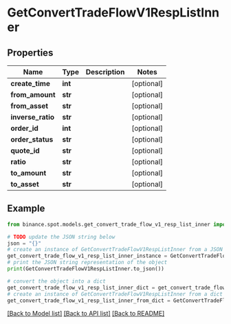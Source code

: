 # GetConvertTradeFlowV1RespListInner


## Properties

Name | Type | Description | Notes
------------ | ------------- | ------------- | -------------
**create_time** | **int** |  | [optional] 
**from_amount** | **str** |  | [optional] 
**from_asset** | **str** |  | [optional] 
**inverse_ratio** | **str** |  | [optional] 
**order_id** | **int** |  | [optional] 
**order_status** | **str** |  | [optional] 
**quote_id** | **str** |  | [optional] 
**ratio** | **str** |  | [optional] 
**to_amount** | **str** |  | [optional] 
**to_asset** | **str** |  | [optional] 

## Example

```python
from binance.spot.models.get_convert_trade_flow_v1_resp_list_inner import GetConvertTradeFlowV1RespListInner

# TODO update the JSON string below
json = "{}"
# create an instance of GetConvertTradeFlowV1RespListInner from a JSON string
get_convert_trade_flow_v1_resp_list_inner_instance = GetConvertTradeFlowV1RespListInner.from_json(json)
# print the JSON string representation of the object
print(GetConvertTradeFlowV1RespListInner.to_json())

# convert the object into a dict
get_convert_trade_flow_v1_resp_list_inner_dict = get_convert_trade_flow_v1_resp_list_inner_instance.to_dict()
# create an instance of GetConvertTradeFlowV1RespListInner from a dict
get_convert_trade_flow_v1_resp_list_inner_from_dict = GetConvertTradeFlowV1RespListInner.from_dict(get_convert_trade_flow_v1_resp_list_inner_dict)
```
[[Back to Model list]](../README.md#documentation-for-models) [[Back to API list]](../README.md#documentation-for-api-endpoints) [[Back to README]](../README.md)


